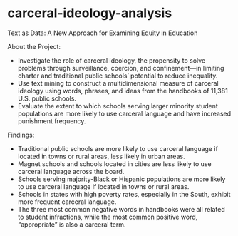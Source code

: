 # carceral-ideology-analysis
Text as Data: A New Approach for Examining Equity in Education

About the Project:
* Investigate the role of carceral ideology, the propensity to solve problems through surveillance, coercion, and confinement—in limiting charter and traditional public schools’ potential to reduce inequality.
* Use text mining to construct a multidimensional measure of carceral ideology using words, phrases, and ideas from the handbooks of 11,381 U.S. public schools.
* Evaluate the extent to which schools serving larger minority student populations are more likely to use carceral language and have increased punishment frequency.

Findings:
* Traditional public schools are more likely to use carceral language if located in towns or rural areas, less likely in urban areas.
* Magnet schools and schools located in cities are less likely to use carceral language across the board.
* Schools serving majority-Black or Hispanic populations are more likely to use carceral language if located in towns or rural areas.
* Schools in states with high poverty rates, especially in the South, exhibit more frequent carceral language.
* The three most common negative words in handbooks were all related to student infractions, while the most common positive word, “appropriate” is also a carceral term.
